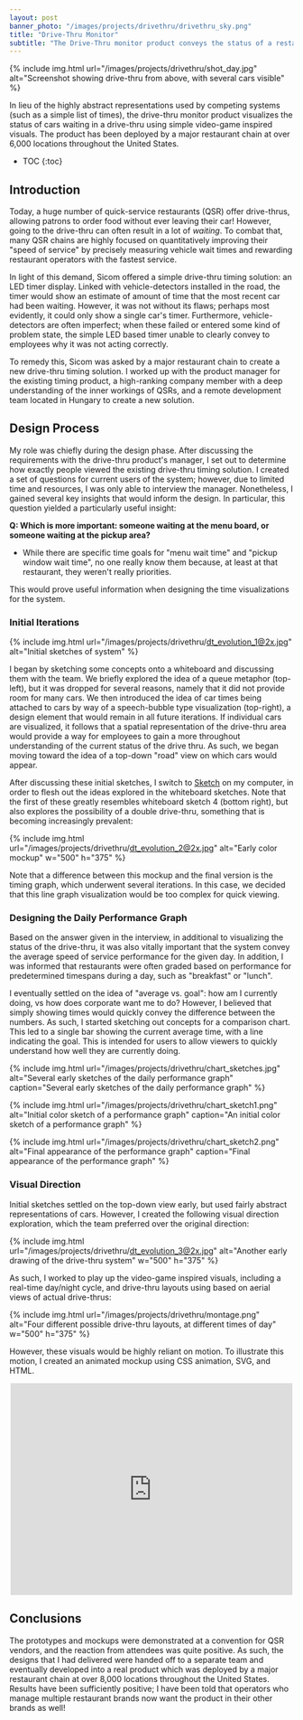 ```yaml
---
layout: post
banner_photo: "/images/projects/drivethru/drivethru_sky.png"
title: "Drive-Thru Monitor"
subtitle: "The Drive-Thru monitor product conveys the status of a restaurant's drive-thru in a highly visual way."
---
```


{% include img.html
  url="/images/projects/drivethru/shot_day.jpg"
  alt="Screenshot showing drive-thru from above, with several cars visible"
%}

In lieu of the highly abstract representations used by competing systems (such as a simple list of times), the drive-thru monitor product visualizes the status of cars waiting in a drive-thru using simple video-game inspired visuals. The product has been deployed by a major restaurant chain at over 6,000 locations throughout the United States.


* TOC
{:toc}


## Introduction

Today, a huge number of quick-service restaurants (QSR) offer drive-thrus, allowing patrons to order food without ever leaving their car! However, going to the drive-thru can often result in a lot of *waiting*. To combat that, many QSR chains are highly focused on quantitatively improving their "speed of service" by precisely measuring vehicle wait times and rewarding restaurant operators with the fastest service.

In light of this demand, Sicom offered a simple drive-thru timing solution: an LED timer display. Linked with vehicle-detectors installed in the road, the timer would show an estimate of amount of time that the most recent car had been waiting. However, it was not without its flaws; perhaps most evidently, it could only show a single car's timer. Furthermore, vehicle-detectors are often imperfect; when these failed or entered some kind of problem state, the simple LED based timer unable to clearly convey to employees why it was not acting correctly.



To remedy this, Sicom was asked by a major restaurant chain to create a new drive-thru timing solution. I worked up with the product manager for the existing timing product, a high-ranking company member with a deep understanding of the inner workings of QSRs, and a remote development team located in Hungary to create a new solution.

## Design Process

My role was chiefly during the design phase. After discussing the requirements with the drive-thru product's manager, I set out to determine how exactly people viewed the existing drive-thru timing solution. I created a set of questions for current users of the system; however, due to limited time and resources, I was only able to interview the manager. Nonetheless, I gained several key insights that would inform the design. In particular, this question yielded a particularly useful insight:

**Q: Which is more important: someone waiting at the menu board, or someone waiting at the pickup area?**

- While there are specific time goals for "menu wait time" and "pickup window wait time", no one really know them because, at least at that restaurant, they weren't really priorities.

This would prove useful information when designing the time visualizations for the system.

### Initial Iterations

{% include img.html
  url="/images/projects/drivethru/dt_evolution_1@2x.jpg"
  alt="Initial sketches of system"
%}

I began by sketching some concepts onto a whiteboard and discussing them with the team. We briefly explored the idea of a queue metaphor (top-left), but it was dropped for several reasons, namely that it did not provide room for many cars. We then introduced the idea of car times being attached to cars by way of a speech-bubble type visualization (top-right), a design element that would remain in all future iterations. If individual cars are visualized, it follows that a spatial representation of the drive-thru area would provide a way for employees to gain a more throughout understanding of the current status of the drive thru. As such, we began moving toward the idea of a top-down "road" view on which cars would appear.

After discussing these initial sketches, I switch to [Sketch](https://www.sketchapp.com/) on my computer, in order to flesh out the ideas explored in the whiteboard sketches. Note that the first of these greatly resembles whiteboard sketch 4 (bottom right), but also explores the possibility of a double drive-thru, something that is becoming increasingly prevalent:

{% include img.html
  url="/images/projects/drivethru/dt_evolution_2@2x.jpg"
  alt="Early color mockup" w="500" h="375"
%}

Note that a difference between this mockup and the final version is the timing graph, which underwent several iterations. In this case, we decided that this line graph visualization would be too complex for quick viewing.

### Designing the Daily Performance Graph

Based on the answer given in the interview, in additional to visualizing the status of the drive-thru, it was also vitally important that the system convey the average speed of service performance for the given day. In addition, I was informed that restaurants were often graded based on performance for predetermined timespans during a day, such as "breakfast" or "lunch".

I eventually settled on the idea of "average vs. goal": how am I currently doing, vs how does corporate want me to do? However, I believed that simply showing times would quickly convey the difference between the numbers. As such, I started sketching out concepts for a comparison chart. This led to a single bar showing the current average time, with a line indicating the goal. This is intended for users to allow viewers to quickly understand how well they are currently doing.

{% include img.html
  url="/images/projects/drivethru/chart_sketches.jpg"
  alt="Several early sketches of the daily performance graph"
  caption="Several early sketches of the daily performance graph"
%}

{% include img.html
  url="/images/projects/drivethru/chart_sketch1.png"
  alt="Initial color sketch of a performance graph"
  caption="An initial color sketch of a performance graph"
%}

{% include img.html
  url="/images/projects/drivethru/chart_sketch2.png"
  alt="Final appearance of the performance graph"
  caption="Final appearance of the performance graph"
%}

### Visual Direction

Initial sketches settled on the top-down view early, but used fairly abstract representations of cars. However, I created the following visual direction exploration, which the team preferred over the original direction:

{% include img.html
  url="/images/projects/drivethru/dt_evolution_3@2x.jpg"
  alt="Another early drawing of the drive-thru system" w="500" h="375"
%}

As such, I worked to play up the video-game inspired visuals, including a real-time day/night cycle, and drive-thru layouts using based on aerial views of actual drive-thrus:

{% include img.html
  url="/images/projects/drivethru/montage.png"
  alt="Four different possible drive-thru layouts, at different times of day" w="500" h="375"
%}

However, these visuals would be highly reliant on motion. To illustrate this motion, I created an animated mockup using CSS animation, SVG, and HTML.

<div style="text-align: center">
  <iframe width="500" height="375" src="https://www.youtube.com/embed/tSYIW7CXTDA?autoplay=1&loop=1&playlist=tSYIW7CXTDA&showinfo=0&controls=0&vq=large" frameborder="0" allowfullscreen></iframe>
</div>

<!-- ## Iteration

### Ghost Cars -->


## Conclusions

The prototypes and mockups were demonstrated at a convention for QSR vendors, and the reaction from attendees was quite positive. As such, the designs that I had delivered were handed off to a separate team and eventually developed into a real product which was deployed by a major restaurant chain at over 8,000 locations throughout the United States. Results have been sufficiently positive; I have been told that operators who manage multiple restaurant brands now want the product in their other brands as well!
